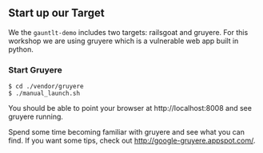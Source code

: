 ## Start up our Target
We the `gauntlt-demo` includes two targets: railsgoat and gruyere.  For this workshop we are using gruyere which is a vulnerable web app built in python.

### Start Gruyere
```
$ cd ./vendor/gruyere
$ ./manual_launch.sh
```
You should be able to point your browser at http://localhost:8008 and see gruyere running.

Spend some time becoming familiar with gruyere and see what you can find. If you want some tips, check out http://google-gruyere.appspot.com/.
